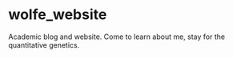 # wolfe_website
Academic blog and website. Come to learn about me, stay for the quantitative genetics. 
